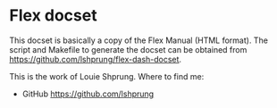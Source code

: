 Flex docset
===========

This docset is basically a copy of the Flex Manual (HTML format). The
script and Makefile to generate the docset can be obtained from
<https://github.com/lshprung/flex-dash-docset>.

This is the work of Louie Shprung. Where to find me:

- GitHub <https://github.com/lshprung>
